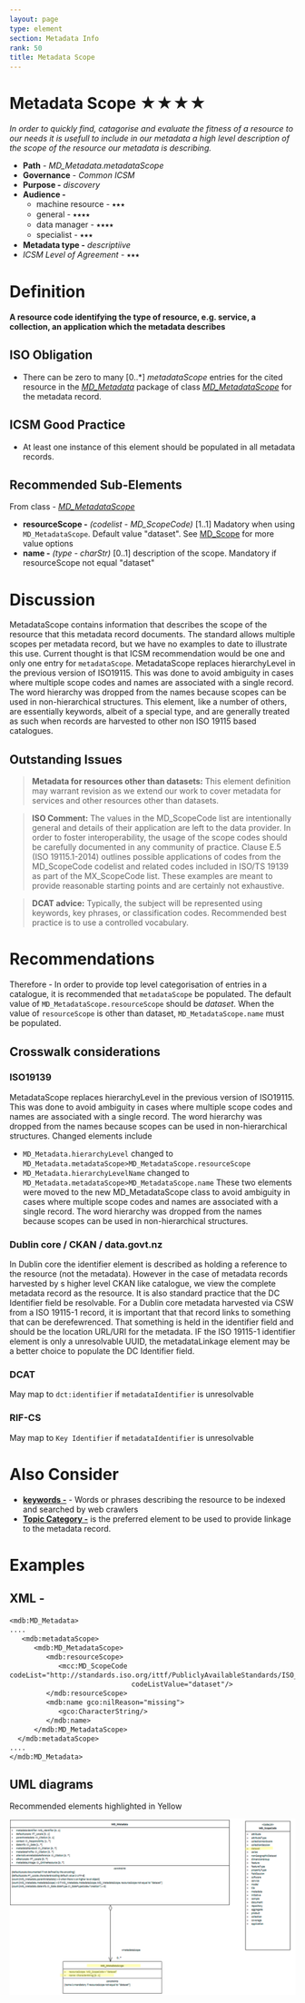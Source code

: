 ```yaml
---
layout: page
type: element
section: Metadata Info
rank: 50
title: Metadata Scope
---
```

#  Metadata Scope ★★★★
*In order to quickly find, catagorise and evaluate the fitness of a resource to our needs it is usefull to include in our metadata a high level description of the scope of the resource our metadata is describing.*

- **Path** - *MD_Metadata.metadataScope*
- **Governance** -  *Common ICSM*
- **Purpose -** *discovery*
- **Audience -** 
  - machine resource - ⭑⭑⭑
  - general - ⭑⭑⭑⭑
  - data manager - ⭑⭑⭑⭑
  - specialist - ⭑⭑⭑
- **Metadata type -** *descriptiive*
- *ICSM Level of Agreement* - ⭑⭑⭑

# Definition 
**A resource code identifying the type of resource, e.g. service, a collection, an application which the metadata describes**

## ISO Obligation 
- There can be zero to many [0..\*] *metadataScope* entries for the cited resource in the  *[MD_Metadata](./class-MD_Metadata)* package of class *[MD_MetadataScope](http://wiki.esipfed.org/index.php/MD_MetadataScope)* for the metadata record.

## ICSM Good Practice  
- At least one instance of this element should be populated in all metadata records.

## Recommended Sub-Elements 
From class - *[MD_MetadataScope](http://wiki.esipfed.org/index.php/MD_MetadataScope)* 
- **resourceScope -** *(codelist - MD_ScopeCode)* [1..1] Madatory when using `MD_MetadataScope`. Default value "dataset". See [MD_Scope](./class-MD_Scope#md_scopecode-codelist) for more value options
- **name -** *(type - charStr)* [0..1] description of the scope.  Mandatory if resourceScope not equal "dataset"

# Discussion 
MetadataScope contains information that describes the scope of the resource that this metadata record documents. The standard allows multiple scopes per metadata record, but we have no examples to date to illustrate this use. Current thought is that ICSM recommendation would be one and only one entry for `metadataScope`.
MetadataScope replaces hierarchyLevel in the previous version of ISO19115. This was done to avoid ambiguity in cases where multiple scope codes and names are associated with a single record. The word hierarchy was dropped from the names because scopes can be
used in non-hierarchical structures.
This element, like a number of others, are essentially keywords, albeit of a special type, and are generally treated as such when records are harvested to other non ISO 19115 based catalogues.

## Outstanding Issues
> **Metadata for resources other than datasets:**
This element definition may warrant revision as we extend our work to cover metadata for services and other resources other than datasets.

> **ISO Comment:**
The values in the MD_ScopeCode list are intentionally general and details of their application are left to the data provider. In order to foster interoperability, the usage of the scope codes should be carefully documented in any community of practice. Clause E.5 (ISO 19115.1-2014) outlines possible applications of codes from the MD_ScopeCode codelist and related codes included in ISO/TS 19139 as part of the MX_ScopeCode list. These examples are meant to provide reasonable starting points and are certainly not exhaustive.

> **DCAT advice:**
Typically, the subject will be represented using keywords, key phrases, or classification codes. Recommended best practice is to use a controlled vocabulary.


# Recommendations 

Therefore - In order to provide top level categorisation of entries in a catalogue, it is recommended that `metadataScope` be populated.  The default value of `MD_MetadataScope.resourceScope` should be *dataset*. When the value of `resourceScope` is other than dataset, `MD_MetadataScope.name` must be populated.

## Crosswalk considerations

### ISO19139
MetadataScope replaces hierarchyLevel in the previous version of ISO19115. This was done to avoid ambiguity in cases where multiple scope codes and names are associated with a single record. The word hierarchy was dropped from the names because scopes can be
used in non-hierarchical structures. Changed elements include
- `MD_Metadata.hierarchyLevel` changed to `MD_Metadata.metadataScope>MD_MetadataScope.resourceScope`
- `MD_Metadata.hierarchyLevelName` changed to `MD_Metadata.metadataScope>MD_MetadataScope.name`
These two elements were moved to the new MD_MetadataScope class to avoid ambiguity in cases where multiple scope codes and names are associated with a single record. The word hierarchy was dropped from the names because scopes can be used in non-hierarchical structures.

### Dublin core / CKAN / data.govt.nz
In Dublin core the identifier element is described as holding a reference to the resource (not the metadata). However in the case of metadata records harvested by s higher level CKAN like catalogue, we view the complete metadata record as the resource. It is also standard practice that the DC Identifier field be resolvable. For a Dublin core metadata harvested via CSW from a ISO 19115-1 record, it is important that that record links to something that can be derefewrenced. That something is held in the identifier field and should be the location URL/URI for the metadata.  IF the ISO 19115-1 identifier element is only a unresolvable UUID, the metadataLinkage element may be a better choice to populate the DC Identifier field.

### DCAT
May map to  `dct:identifier` if `metadataIdentifier` is unresolvable

### RIF-CS
May map to `Key Identifier` if `metadataIdentifier` is unresolvable

# Also Consider
- **[keywords -](./Keywords)** - Words or phrases describing the resource to be indexed and searched by web crawlers
- **[Topic Category -](./TopicCategory)** is the preferred element to be used to provide linkage to the metadata record.


# Examples

## XML -

```
<mdb:MD_Metadata>
....
   <mdb:metadataScope>
      <mdb:MD_MetadataScope>
         <mdb:resourceScope>
            <mcc:MD_ScopeCode codeList="http://standards.iso.org/ittf/PubliclyAvailableStandards/ISO_19139_Schemas/resources/codelist/ML_gmxCodelists.xml#MD_ScopeCode"
                              codeListValue="dataset"/>
         </mdb:resourceScope>
         <mdb:name gco:nilReason="missing">
            <gco:CharacterString/>
         </mdb:name>
      </mdb:MD_MetadataScope>
  </mdb:metadataScope>
....
</mdb:MD_Metadata>
```

## UML diagrams
Recommended elements highlighted in Yellow

![metadataScope](../images/MD_Scope.png)
